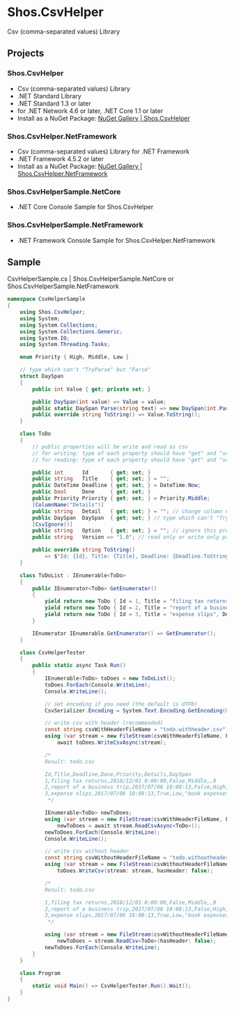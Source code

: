 # Shos.CsvHelper
Csv (comma-separated values) Library

## Projects

### Shos.CsvHelper
* Csv (comma-separated values) Library
* .NET Standard Library
* .NET Standard 1.3 or later
* for .NET Network 4.6 or later, .NET Core 1.1 or later
* Install as a NuGet Package: [NuGet Gallery | Shos.CsvHelper](https://www.nuget.org/packages/Shos.CsvHelper "NuGet Gallery | Shos.CsvHelper")

### Shos.CsvHelper.NetFramework
* Csv (comma-separated values) Library for .NET Framework
* .NET Framework 4.5.2 or later
* Install as a NuGet Package: [NuGet Gallery | Shos.CsvHelper.NetFramework](https://www.nuget.org/packages/Shos.CsvHelper.NetFramework "NuGet Gallery | Shos.CsvHelper.NetFramework")

### Shos.CsvHelperSample.NetCore
* .NET Core Console Sample for Shos.CsvHelper

### Shos.CsvHelperSample.NetFramework
* .NET Framework Console Sample for Shos.CsvHelper.NetFramework

## Sample

CsvHelperSample.cs | Shos.CsvHelperSample.NetCore or Shos.CsvHelperSample.NetFramework

```C#
namespace CsvHelperSample
{
    using Shos.CsvHelper;
    using System;
    using System.Collections;
    using System.Collections.Generic;
    using System.IO;
    using System.Threading.Tasks;

    enum Priority { High, Middle, Low }

    // type which can't "TryParse" but "Parse"
    struct DaySpan
    {
        public int Value { get; private set; }

        public DaySpan(int value) => Value = value;
        public static DaySpan Parse(string text) => new DaySpan(int.Parse(text));
        public override string ToString() => Value.ToString();
    }

    class ToDo
    {
        // public properties will be write and read as csv
        // for writing: type of each property should have "get" and "set"
        // for reading: type of each property should have "get" and "set" and should be string or enum or type which can "TryParse" or "Parse"

        public int      Id       { get; set; }
        public string   Title    { get; set; } = "";
        public DateTime Deadline { get; set; } = DateTime.Now;
        public bool     Done     { get; set; }
        public Priority Priority { get; set; } = Priority.Middle;
        [ColumnName("Details")]
        public string   Detail   { get; set; } = ""; // change column name with [ColumnName("Details")]
        public DaySpan  DaySpan  { get; set; } // type which can't "TryParse" but "Parse"
        [CsvIgnore()]
        public string   Option   { get; set; } = ""; // ignore this property with [CsvIgnore()]
        public string   Version => "1.0"; // read only or write only property will be ignored

        public override string ToString()
            => $"Id: {Id}, Title: {Title}, Deadline: {Deadline.ToString()}, Done: {Done}, Priority: {Priority}, Detail: {Detail}, DaySpan: {DaySpan}";
    }

    class ToDoList : IEnumerable<ToDo>
    {
        public IEnumerator<ToDo> GetEnumerator()
        {
            yield return new ToDo { Id = 1, Title = "filing tax returns", Deadline = new DateTime(2018, 12, 1) };
            yield return new ToDo { Id = 2, Title = "report of a business trip", Detail = "\"ASAP\"", DaySpan = new DaySpan(3), Priority = Priority.High };
            yield return new ToDo { Id = 3, Title = "expense slips", Detail = "book expenses: \"C# 6.0 and the .NET 4.6 Framework\",\"The C# Programming\"", Priority = Priority.Low, Done = true };
        }

        IEnumerator IEnumerable.GetEnumerator() => GetEnumerator();
    }

    class CsvHelperTester
    {
        public static async Task Run()
        {
            IEnumerable<ToDo> toDoes = new ToDoList();
            toDoes.ForEach(Console.WriteLine);
            Console.WriteLine();

            // set encoding if you need (the default is UTF8)
            CsvSerializer.Encoding = System.Text.Encoding.GetEncoding(0);

            // write csv with header (recommended)
            const string csvWithHeaderFileName = "todo.withheader.csv";
            using (var stream = new FileStream(csvWithHeaderFileName, FileMode.Create))
                await toDoes.WriteCsvAsync(stream);

            /*
            Result: todo.csv

            Id,Title,Deadline,Done,Priority,Details,DaySpan
            1,filing tax returns,2018/12/01 0:00:00,False,Middle,,0
            2,report of a business trip,2017/07/06 18:08:13,False,High,"""ASAP""",3
            3,expense slips,2017/07/06 18:08:13,True,Low,"book expenses: ""C# 6.0 and the .NET 4.6 Framework"",""The C# Programming""",0
             */

            IEnumerable<ToDo> newToDoes;
            using (var stream = new FileStream(csvWithHeaderFileName, FileMode.Open))
                newToDoes = await stream.ReadCsvAsync<ToDo>();
            newToDoes.ForEach(Console.WriteLine);
            Console.WriteLine();

            // write csv without header
            const string csvWithoutHeaderFileName = "todo.withoutheader.csv";
            using (var stream = new FileStream(csvWithoutHeaderFileName, FileMode.Create))
                toDoes.WriteCsv(stream: stream, hasHeader: false);

            /*
            Result: todo.csv

            1,filing tax returns,2018/12/01 0:00:00,False,Middle,,0
            2,report of a business trip,2017/07/06 18:08:13,False,High,"""ASAP""",3
            3,expense slips,2017/07/06 18:08:13,True,Low,"book expenses: ""C# 6.0 and the .NET 4.6 Framework"",""The C# Programming""",0
             */

            using (var stream = new FileStream(csvWithoutHeaderFileName, FileMode.Open))
                newToDoes = stream.ReadCsv<ToDo>(hasHeader: false);
            newToDoes.ForEach(Console.WriteLine);
        }
    }

    class Program
    {
        static void Main() => CsvHelperTester.Run().Wait();
    }
}
```



